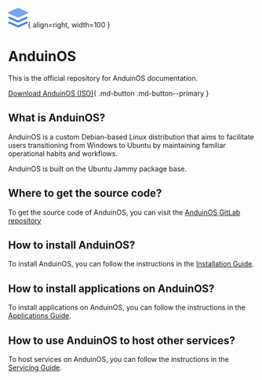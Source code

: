 ![AnduinOS Logo](./Assets/logo.svg){ align=right, width=100 }

# AnduinOS

This is the official repository for AnduinOS documentation.

[Download AnduinOS (ISO)](https://github.com/Anduin2017/AnduinOS/releases){ .md-button .md-button--primary }

## What is AnduinOS?

AnduinOS is a custom Debian-based Linux distribution that aims to facilitate users transitioning from Windows to Ubuntu by maintaining familiar operational habits and workflows.

AnduinOS is built on the Ubuntu Jammy package base.

## Where to get the source code?

To get the source code of AnduinOS, you can visit the [AnduinOS GitLab repository](https://gitlab.aiursoft.cn/anduin/anduinos)

## How to install AnduinOS?

To install AnduinOS, you can follow the instructions in the [Installation Guide](./Install/Installation.md).

## How to install applications on AnduinOS?

To install applications on AnduinOS, you can follow the instructions in the [Applications Guide](./Applications/Introduction.md).

## How to use AnduinOS to host other services?

To host services on AnduinOS, you can follow the instructions in the [Servicing Guide](./Servicing/Introduction.md).
